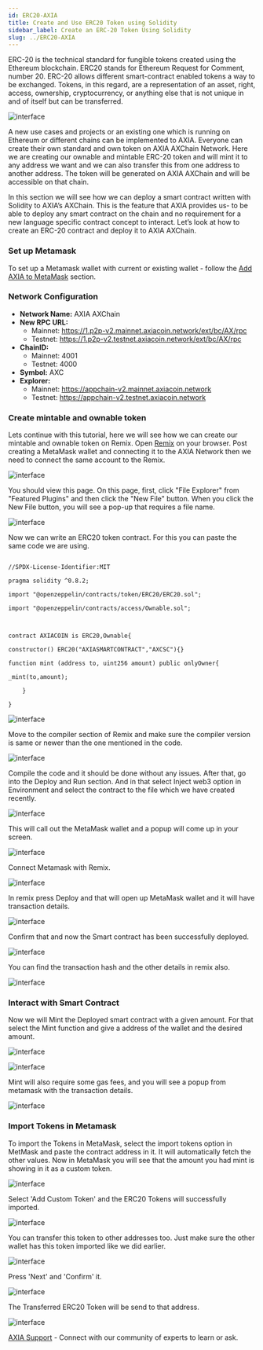 ```yaml
---
id: ERC20-AXIA
title: Create and Use ERC20 Token using Solidity
sidebar_label: Create an ERC-20 Token Using Solidity
slug: ../ERC20-AXIA
---
```


ERC-20 is the technical standard for fungible tokens created using the Ethereum blockchain. ERC20 stands for Ethereum Request for Comment, number 20. ERC-20 allows different smart-contract enabled tokens a way to be exchanged. Tokens, in this regard, are a representation of an asset, right, access, ownership, cryptocurrency, or anything else that is not unique in and of itself but can be transferred.

![interface](../assets/ERC20/axia-smart.png)


A new use cases and projects or an existing one which is running on Ethereum or different chains can be implemented to AXIA. Everyone can create their own standard and own token on AXIA AXChain Network.
Here we are creating our ownable and mintable ERC-20 token and will mint it to any address we want and we can also transfer this from one address to another address. The token will be generated on AXIA AXChain and will be accessible on that chain.

In this section we will see how we can deploy a smart contract written with Solidity to AXIA’s AXChain. This is the feature that AXIA provides us- to be able to deploy any smart contract on the chain and no requirement for a new language specific contract concept to interact. Let’s look at how to create an ERC-20 contract and deploy it to AXIA AXChain.

### Set up Metamask

To set up a Metamask wallet with current or existing wallet - follow the [Add AXIA to MetaMask](../docs/Metamask-Support) section.

### Network Configuration

* **Network Name:** AXIA AXChain
* **New RPC URL:**
   * Mainnet: https://1.p2p-v2.mainnet.axiacoin.network/ext/bc/AX/rpc
   * Testnet: https://1.p2p-v2.testnet.axiacoin.network/ext/bc/AX/rpc
* **ChainID:**
   * Mainnet: 4001
   * Testnet: 4000
* **Symbol:** AXC
* **Explorer:**
   * Mainnet: https://appchain-v2.mainnet.axiacoin.network
   * Testnet: https://appchain-v2.testnet.axiacoin.network


### Create mintable and ownable token

Lets continue with this tutorial, here we will see how we can create our mintable and ownable token on Remix. Open [Remix](https://remix.ethereum.org/) on your browser. Post creating a MetaMask wallet and connecting it to the AXIA Network then we need to connect the same account to the Remix.

![interface](../assets/ERC20/Remix_New_File.png)

You should view this page. On this page, first, click "File Explorer" from "Featured Plugins" and then click the "New File" button. When you click the New File button, you will see a pop-up that requires a file name. 

![interface](../assets/ERC20/Remix_File_Create_and_Naming.png)

Now we can write an ERC20 token contract. For this you can paste the same code we are using.

```

//SPDX-License-Identifier:MIT

pragma solidity ^0.8.2;

import "@openzeppelin/contracts/token/ERC20/ERC20.sol";

import "@openzeppelin/contracts/access/Ownable.sol";



contract AXIACOIN is ERC20,Ownable{

constructor() ERC20("AXIASMARTCONTRACT","AXCSC"){}

function mint (address to, uint256 amount) public onlyOwner{

_mint(to,amount);

    }

}

```

![interface](../assets/ERC20/ERC20_token_code.png)

Move to the compiler section of Remix and make sure the compiler version is same or newer than the one mentioned in the code.

![interface](../assets/ERC20/Complier_config.png)

Compile the code and it should be done without any issues. After that, go into the Deploy and Run section. And in that select Inject web3 option in Environment and select the contract to the file which we have created recently.

![interface](../assets/ERC20/rem.png)

This will call out the MetaMask wallet and a popup will come up in your screen. 

![interface](../assets/ERC20/iw3.png) 

Connect Metamask with Remix.

![interface](../assets/ERC20/iw32.png)

In remix press Deploy and that will open up MetaMask wallet and it will have transaction details.

![interface](../assets/ERC20/Deploy_and_Run_Metamask_Pop_up.png)

 Confirm that and now the Smart contract has been successfully deployed. 

![interface](../assets/ERC20/SucessfullDeploy.png)

You can find the transaction hash and the other details in remix also.

![interface](../assets/ERC20/trans_details.png)

### Interact with Smart Contract

Now we will Mint the Deployed smart contract with a given amount. For that select the Mint function and give a address of the wallet and the desired amount. 

![interface](../assets/ERC20/mint.png)

![interface](../assets/ERC20/Mint_step2.png)

Mint will also require some gas fees, and you will see a popup from metamask with the transaction details.

![interface](../assets/ERC20/MetMask_Mint_popup.png)

### Import Tokens in Metamask

To import the Tokens in MetaMask, select the import tokens option in MetMask and paste the contract address in it. It will automatically fetch the other values. Now in MetaMask you will see that the amount you had mint is showing in it as a custom token.

![interface](../assets/ERC20/tokens.png)

Select 'Add Custom Token' and the ERC20 Tokens will successfully imported.

![interface](../assets/ERC20/SmartContractSucessfuldeploy.png)

You can transfer this token to other addresses too. Just make sure the other wallet has this token imported like we did earlier.

![interface](../assets/ERC20/t1.png)

Press 'Next' and 'Confirm' it.

![interface](../assets/ERC20/t3.png)

The Transferred ERC20 Token will be send to that address.

![interface](../assets/ERC20/t4.png)


 [AXIA Support](https://discord.gg/axianetwork) - Connect with our community of experts to learn or ask.




